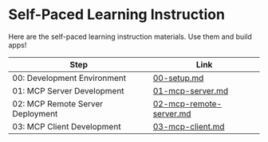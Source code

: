 # Self-Paced Learning Instruction

Here are the self-paced learning instruction materials. Use them and build apps!

| Step                             | Link                                                 |
|----------------------------------|------------------------------------------------------|
| 00: Development Environment      | [00-setup.md](./00-setup.md)                         |
| 01: MCP Server Development       | [01-mcp-server.md](./01-mcp-server.md)               |
| 02: MCP Remote Server Deployment | [02-mcp-remote-server.md](./02-mcp-remote-server.md) |
| 03: MCP Client Development       | [03-mcp-client.md](./03-mcp-client.md)               |
